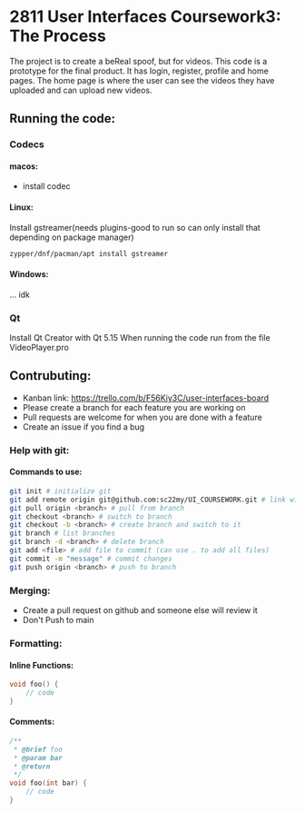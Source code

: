 # 2811 User Interfaces Coursework3: The Process
The project is to create a beReal spoof, but for videos.
This code is a prototype for the final product. It has login, register, profile and home pages. The home page is where the user can see the videos they have uploaded and can upload new videos.

## Running the code:
### Codecs
#### macos:
- install codec

#### Linux: 
Install gstreamer(needs plugins-good to run so can only install that depending on package manager)
```bash
zypper/dnf/pacman/apt install gstreamer
```
#### Windows:
... idk

### Qt
Install Qt Creator with Qt 5.15
When running the code run from the file VideoPlayer.pro

## Contrubuting:
- Kanban link: https://trello.com/b/F56Kiy3C/user-interfaces-board
- Please create a branch for each feature you are working on
- Pull requests are welcome for when you are done with a feature
- Create an issue if you find a bug

### Help with git:
#### Commands to use:
```bash
git init # initialize git
git add remote origin git@github.com:sc22my/UI_COURSEWORK.git # link with ssh
git pull origin <branch> # pull from branch
git checkout <branch> # switch to branch
git checkout -b <branch> # create branch and switch to it
git branch # list branches
git branch -d <branch> # delete branch
git add <file> # add file to commit (can use . to add all files)
git commit -m "message" # commit changes
git push origin <branch> # push to branch
```
### Merging:
- Create a pull request on github and someone else will review it  
- Don't Push to main

### Formatting:
#### Inline Functions:
```cpp
void foo() {
    // code
}
```
#### Comments:
```cpp
/**
 * @brief foo
 * @param bar
 * @return
 */
void foo(int bar) {
    // code
}
```

